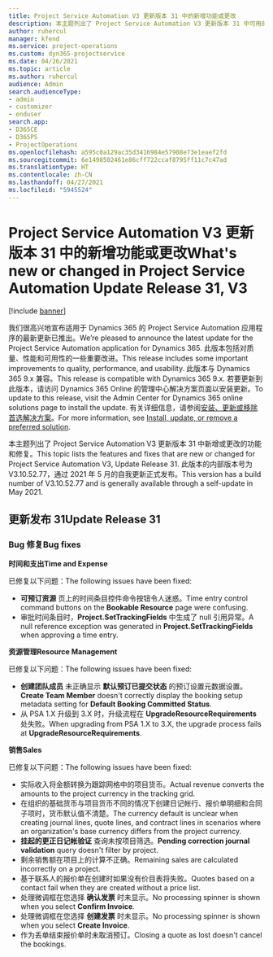 ```yaml
---
title: Project Service Automation V3 更新版本 31 中的新增功能或更改
description: 本主题列出了 Project Service Automation V3 更新版本 31 中可用的功能和修复。
author: ruhercul
manager: kfend
ms.service: project-operations
ms.custom: dyn365-projectservice
ms.date: 04/26/2021
ms.topic: article
ms.author: ruhercul
audience: Admin
search.audienceType:
- admin
- customizer
- enduser
search.app:
- D365CE
- D365PS
- ProjectOperations
ms.openlocfilehash: a595c0a129ac35d3416984e57908e73e1eaef2fd
ms.sourcegitcommit: 6e1498502461e86cff722ccaf8795ff11c7c47ad
ms.translationtype: HT
ms.contentlocale: zh-CN
ms.lasthandoff: 04/27/2021
ms.locfileid: "5945524"
---
```

# <a name="whats-new-or-changed-in-project-service-automation-update-release-31-v3"></a><span data-ttu-id="2d20c-103">Project Service Automation V3 更新版本 31 中的新增功能或更改</span><span class="sxs-lookup"><span data-stu-id="2d20c-103">What's new or changed in Project Service Automation Update Release 31, V3</span></span>

[!include [banner](../includes/psa-now-project-operations.md)]

<span data-ttu-id="2d20c-104">我们很高兴地宣布适用于 Dynamics 365 的 Project Service Automation 应用程序的最新更新已推出。</span><span class="sxs-lookup"><span data-stu-id="2d20c-104">We’re pleased to announce the latest update for the Project Service Automation application for Dynamics 365.</span></span> <span data-ttu-id="2d20c-105">此版本包括对质量、性能和可用性的一些重要改进。</span><span class="sxs-lookup"><span data-stu-id="2d20c-105">This release includes some important improvements to quality, performance, and usability.</span></span> <span data-ttu-id="2d20c-106">此版本与 Dynamics 365 9.x 兼容。</span><span class="sxs-lookup"><span data-stu-id="2d20c-106">This release is compatible with Dynamics 365 9.x.</span></span> <span data-ttu-id="2d20c-107">若要更新到此版本，请访问 Dynamics 365 Online 的管理中心解决方案页面以安装更新。</span><span class="sxs-lookup"><span data-stu-id="2d20c-107">To update to this release, visit the Admin Center for Dynamics 365 online solutions page to install the update.</span></span> <span data-ttu-id="2d20c-108">有关详细信息，请参阅[安装、更新或移除首选解决方案](/power-platform/admin/install-remove-preferred-solution)。</span><span class="sxs-lookup"><span data-stu-id="2d20c-108">For more information, see [Install, update, or remove a preferred solution](/power-platform/admin/install-remove-preferred-solution).</span></span>

<span data-ttu-id="2d20c-109">本主题列出了 Project Service Automation V3 更新版本 31 中新增或更改的功能和修复。</span><span class="sxs-lookup"><span data-stu-id="2d20c-109">This topic lists the features and fixes that are new or changed for Project Service Automation V3, Update Release 31.</span></span> <span data-ttu-id="2d20c-110">此版本的内部版本号为 V3.10.52.77，通过 2021 年 5 月的自我更新正式发布。</span><span class="sxs-lookup"><span data-stu-id="2d20c-110">This version has a build number of V3.10.52.77 and is generally available through a self-update in May 2021.</span></span>

## <a name="update-release-31"></a><span data-ttu-id="2d20c-111">更新发布 31</span><span class="sxs-lookup"><span data-stu-id="2d20c-111">Update Release 31</span></span>

### <a name="bug-fixes"></a><span data-ttu-id="2d20c-112">Bug 修复</span><span class="sxs-lookup"><span data-stu-id="2d20c-112">Bug fixes</span></span>

<span data-ttu-id="2d20c-113">**时间和支出**</span><span class="sxs-lookup"><span data-stu-id="2d20c-113">**Time and Expense**</span></span>

<span data-ttu-id="2d20c-114">已修复以下问题：</span><span class="sxs-lookup"><span data-stu-id="2d20c-114">The following issues have been fixed:</span></span>

- <span data-ttu-id="2d20c-115">**可预订资源** 页上的时间条目控件命令按钮令人迷惑。</span><span class="sxs-lookup"><span data-stu-id="2d20c-115">Time entry control command buttons on the **Bookable Resource** page were confusing.</span></span>
- <span data-ttu-id="2d20c-116">审批时间条目时，**Project.SetTrackingFields** 中生成了 null 引用异常。</span><span class="sxs-lookup"><span data-stu-id="2d20c-116">A null reference exception was generated in **Project.SetTrackingFields** when approving a time entry.</span></span>

<span data-ttu-id="2d20c-117">**资源管理**</span><span class="sxs-lookup"><span data-stu-id="2d20c-117">**Resource Management**</span></span>

<span data-ttu-id="2d20c-118">已修复以下问题：</span><span class="sxs-lookup"><span data-stu-id="2d20c-118">The following issues have been fixed:</span></span>

- <span data-ttu-id="2d20c-119">**创建团队成员** 未正确显示 **默认预订已提交状态** 的预订设置元数据设置。</span><span class="sxs-lookup"><span data-stu-id="2d20c-119">**Create Team Member** doesn't correctly display the booking setup metadata setting for **Default Booking Committed Status**.</span></span>
- <span data-ttu-id="2d20c-120">从 PSA 1.X 升级到 3.X 时，升级流程在 **UpgradeResourceRequirements** 处失败。</span><span class="sxs-lookup"><span data-stu-id="2d20c-120">When upgrading from PSA 1.X to 3.X, the upgrade process fails at **UpgradeResourceRequirements**.</span></span>


<span data-ttu-id="2d20c-121">**销售**</span><span class="sxs-lookup"><span data-stu-id="2d20c-121">**Sales**</span></span>

<span data-ttu-id="2d20c-122">已修复以下问题：</span><span class="sxs-lookup"><span data-stu-id="2d20c-122">The following issues have been fixed:</span></span>

- <span data-ttu-id="2d20c-123">实际收入将金额转换为跟踪网格中的项目货币。</span><span class="sxs-lookup"><span data-stu-id="2d20c-123">Actual revenue converts the amounts to the project currency in the tracking grid.</span></span>
- <span data-ttu-id="2d20c-124">在组织的基础货币与项目货币不同的情况下创建日记帐行、报价单明细和合同子项时，货币默认值不清楚。</span><span class="sxs-lookup"><span data-stu-id="2d20c-124">The currency default is unclear when creating journal lines, quote lines, and contract lines in scenarios where an organization's base currency differs from the project currency.</span></span>
- <span data-ttu-id="2d20c-125">**挂起的更正日记帐验证** 查询未按项目筛选。</span><span class="sxs-lookup"><span data-stu-id="2d20c-125">**Pending correction journal validation** query doesn't filter by project.</span></span>
- <span data-ttu-id="2d20c-126">剩余销售额在项目上的计算不正确。</span><span class="sxs-lookup"><span data-stu-id="2d20c-126">Remaining sales are calculated incorrectly on a project.</span></span>
- <span data-ttu-id="2d20c-127">基于联系人的报价单在创建时如果没有价目表将失败。</span><span class="sxs-lookup"><span data-stu-id="2d20c-127">Quotes based on a contact fail when they are created without a price list.</span></span>
- <span data-ttu-id="2d20c-128">处理微调框在您选择 **确认发票** 时未显示。</span><span class="sxs-lookup"><span data-stu-id="2d20c-128">No processing spinner is shown when you select **Confirm Invoice**.</span></span>
- <span data-ttu-id="2d20c-129">处理微调框在您选择 **创建发票** 时未显示。</span><span class="sxs-lookup"><span data-stu-id="2d20c-129">No processing spinner is shown when you select **Create Invoice**.</span></span>
- <span data-ttu-id="2d20c-130">作为丢单结束报价单时未取消预订。</span><span class="sxs-lookup"><span data-stu-id="2d20c-130">Closing a quote as lost doesn't cancel the bookings.</span></span>







